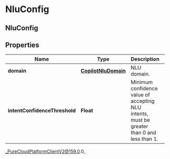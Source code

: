 # NluConfig

## NluConfig

## Properties

|Name | Type | Description | Notes|
|------------ | ------------- | ------------- | -------------|
| **domain** | [**CopilotNluDomain**](CopilotNluDomain) | NLU domain. | |
| **intentConfidenceThreshold** | **Float** | Minimum confidence value of accepting NLU intents, must be greater than 0 and less than 1. | |



_PureCloudPlatformClientV2@159.0.0_
